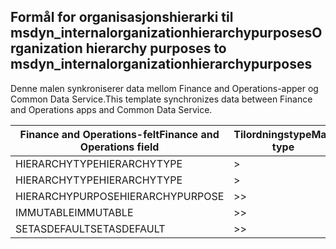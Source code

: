 ## <a name="organization-hierarchy-purposes-to-msdyn_internalorganizationhierarchypurposes"></a><span data-ttu-id="4b146-101">Formål for organisasjonshierarki til msdyn_internalorganizationhierarchypurposes</span><span class="sxs-lookup"><span data-stu-id="4b146-101">Organization hierarchy purposes to msdyn_internalorganizationhierarchypurposes</span></span>

<span data-ttu-id="4b146-102">Denne malen synkroniserer data mellom Finance and Operations-apper og Common Data Service.</span><span class="sxs-lookup"><span data-stu-id="4b146-102">This template synchronizes data between Finance and Operations apps and Common Data Service.</span></span>

<span data-ttu-id="4b146-103">Finance and Operations-felt</span><span class="sxs-lookup"><span data-stu-id="4b146-103">Finance and Operations field</span></span> | <span data-ttu-id="4b146-104">Tilordningstype</span><span class="sxs-lookup"><span data-stu-id="4b146-104">Map type</span></span> | <span data-ttu-id="4b146-105">Annet Dynamics 365-felt</span><span class="sxs-lookup"><span data-stu-id="4b146-105">Other Dynamics 365 field</span></span> | <span data-ttu-id="4b146-106">Standardverdi</span><span class="sxs-lookup"><span data-stu-id="4b146-106">Default value</span></span>
---|---|---|---
<span data-ttu-id="4b146-107">HIERARCHYTYPE</span><span class="sxs-lookup"><span data-stu-id="4b146-107">HIERARCHYTYPE</span></span> | > | <span data-ttu-id="4b146-108">msdyn_hierarchypurposetypename</span><span class="sxs-lookup"><span data-stu-id="4b146-108">msdyn_hierarchypurposetypename</span></span> | 
<span data-ttu-id="4b146-109">HIERARCHYTYPE</span><span class="sxs-lookup"><span data-stu-id="4b146-109">HIERARCHYTYPE</span></span> | > | <span data-ttu-id="4b146-110">msdyn_hierarchytype.msdyn_name</span><span class="sxs-lookup"><span data-stu-id="4b146-110">msdyn_hierarchytype.msdyn_name</span></span> | 
<span data-ttu-id="4b146-111">HIERARCHYPURPOSE</span><span class="sxs-lookup"><span data-stu-id="4b146-111">HIERARCHYPURPOSE</span></span> | >> | <span data-ttu-id="4b146-112">msdyn_hierarchypurpose</span><span class="sxs-lookup"><span data-stu-id="4b146-112">msdyn_hierarchypurpose</span></span> | 
<span data-ttu-id="4b146-113">IMMUTABLE</span><span class="sxs-lookup"><span data-stu-id="4b146-113">IMMUTABLE</span></span> | >> | <span data-ttu-id="4b146-114">msdyn_immutable</span><span class="sxs-lookup"><span data-stu-id="4b146-114">msdyn_immutable</span></span> | 
<span data-ttu-id="4b146-115">SETASDEFAULT</span><span class="sxs-lookup"><span data-stu-id="4b146-115">SETASDEFAULT</span></span> | >> | <span data-ttu-id="4b146-116">msdyn_setasdefault</span><span class="sxs-lookup"><span data-stu-id="4b146-116">msdyn_setasdefault</span></span> | 
